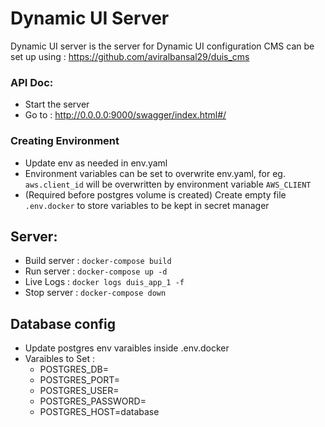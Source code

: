 # Dynamic UI Server
Dynamic UI server is the server for Dynamic UI configuration
CMS can be set up using : https://github.com/aviralbansal29/duis_cms

### API Doc:
- Start the server
- Go to : http://0.0.0.0:9000/swagger/index.html#/

### Creating Environment
- Update env as needed in env.yaml
- Environment variables can be set to overwrite env.yaml, for eg. `aws.client_id` will be overwritten by environment variable `AWS_CLIENT`
- (Required before postgres volume is created) Create empty file `.env.docker` to store variables to be kept in secret manager

## Server:
- Build server  : `docker-compose build`
- Run server    : `docker-compose up -d`
- Live Logs     : `docker logs duis_app_1 -f`
- Stop server   : `docker-compose down`

## Database config
- Update postgres env varaibles inside .env.docker
- Varaibles to Set : 
  - POSTGRES_DB=<DB name>
  - POSTGRES_PORT=<DB Port>
  - POSTGRES_USER=<DB default username>
  - POSTGRES_PASSWORD=<Default password>
  - POSTGRES_HOST=database

